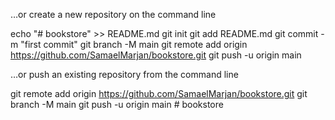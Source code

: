 …or create a new repository on the command line

echo "# bookstore" >> README.md
git init
git add README.md
git commit -m "first commit"
git branch -M main
git remote add origin https://github.com/SamaelMarjan/bookstore.git
git push -u origin main

…or push an existing repository from the command line

git remote add origin https://github.com/SamaelMarjan/bookstore.git
git branch -M main
git push -u origin main
#   b o o k s t o r e  
 